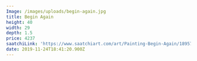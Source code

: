 ```yaml
---
Image: /images/uploads/begin-again.jpg
title: Begin Again
height: 40
width: 29
depth: 1.5
price: 4237
saatchiLink: 'https://www.saatchiart.com/art/Painting-Begin-Again/189576/4960662/view'
date: 2019-11-24T18:41:20.900Z
---
```


